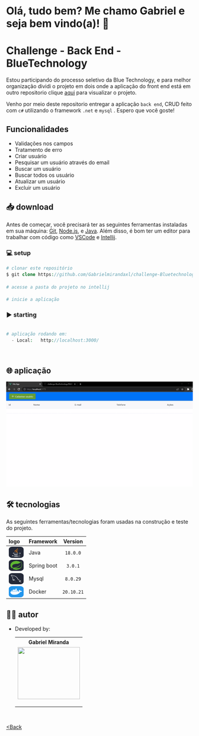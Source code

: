 # Olá, tudo bem? Me chamo Gabriel e seja bem vindo(a)! 👋

# Challenge - Back End - BlueTechnology

 Estou participando do processo seletivo da Blue Technology, e para melhor organização dividi o projeto em dois onde a aplicação do front end está em outro repositorio clique <a href="https://github.com/Gabrielmirandaxl/challenge-front-BlueTechnology">aqui</a> para visualizar o projeto.
 
Venho por meio deste repositorio entregar a aplicação `back end`, CRUD feito com `c#` utilizando o framework `.net`  e `mysql` . Espero que você goste!


## Funcionalidades

- Validações nos campos
- Tratamento de erro
- Criar usuário
- Pesquisar um usuário através do email
- Buscar um usuário
- Buscar todos os usuário
- Atualizar um usuário
- Excluir um usuário



## 📥 download

Antes de começar, você precisará ter as seguintes ferramentas instaladas em sua máquina:
[Git](https://git-scm.com), [Node.js](https://nodejs.org/en/),  e [Java](https://www.java.com/pt-BR/).
Além disso, é bom ter um editor para trabalhar com código como [VSCode](https://code.visualstudio.com/) e [Intellij](https://www.jetbrains.com/pt-br/idea/download/).

### 💻 setup

```php
# clonar este repositório
$ git clone https://github.com/Gabrielmirandaxl/challenge-Bluetechnology

# acesse a pasta do projeto no intellij

# inicie a aplicação

```

### ▶ starting
```php

# aplicação rodando em:
  - Local:   http://localhost:3000/ 
```


<br>

## 🌐 aplicação
<img width="900" heigth="900"  src="https://github.com/Gabrielmirandaxl/gif/blob/main/2023-01-14%2021-46-26.gif">

<br>

## 🛠 tecnologias

As seguintes ferramentas/tecnologias foram usadas na construção e teste do projeto.
<br>

| logo               | Framework                  | Version      |
| :----------------- | :------------------------- | :----------: |
| <img align="center" alt="vue" height="30" width="40" src="https://github.com/tandpfun/skill-icons/blob/main/icons/Java-Dark.svg">| Java  |  `18.0.0`       |
| <img align="center" alt="vue" height="30" width="40" src="https://github.com/tandpfun/skill-icons/blob/main/icons/Spring-Dark.svg">| Spring boot  |  `3.0.1`       |
| <img align="center" alt="js" height="30" width="40" src="https://github.com/tandpfun/skill-icons/blob/main/icons/MySQL-Dark.svg"> | Mysql |  `8.0.29`      |
| <img align="center" alt="node" height="30" width="40" src="https://github.com/tandpfun/skill-icons/blob/main/icons/Docker.svg"> | Docker      |  `20.10.21`       |


              
## ✍🏼 autor


<div align=left>

- <table>
 <p>  Developed by:</p>
  <tr align=center>
    <th><strong> Gabriel Miranda </strong></th>
  </tr>
   <td>
      <a href="https://github.com/Gabrielmirandaxl">
        <img width="168" height="140" src="https://user-images.githubusercontent.com/82064724/179410818-bc9e953b-83b1-4f23-9d05-ad702abf0f29.png" > <p align="left">
</p></a>
    </td>

</table>
</div>

<div align=left>

<br>

	
 [<Back](#olá-tudo-bem-me-chamo-gabriel-e-seja-bem-vindo-)


